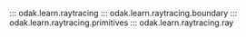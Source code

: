 ::: odak.learn.raytracing
::: odak.learn.raytracing.boundary
::: odak.learn.raytracing.primitives
::: odak.learn.raytracing.ray
